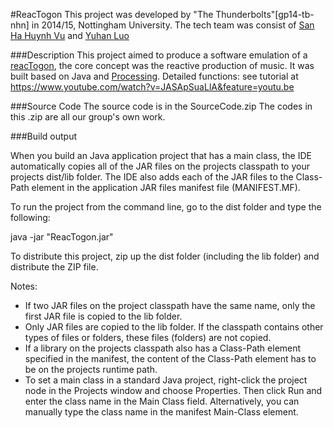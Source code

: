 #ReacTogon
This project was developed by "The Thunderbolts"[gp14-tb-nhn] in 2014/15, Nottingham University. The tech team was consist of [San Ha Huynh Vu](https://github.com/vusanhahuynh) and [Yuhan Luo](https://github.com/fourvvvv)

###Description
This project aimed to produce a software emulation of a [reacTogon](https://www.youtube.com/watch?v=AklKy2NDpqs), the core concept was the reactive production of music. It was built based on Java and [Processing](https://processing.org/).
Detailed functions: see tutorial at https://www.youtube.com/watch?v=JASApSuaLlA&feature=youtu.be

###Source Code
The source code is in the SourceCode.zip
The codes in this .zip are all our group's own work.

###Build output

When you build an Java application project that has a main class, the IDE
automatically copies all of the JAR
files on the projects classpath to your projects dist/lib folder. The IDE
also adds each of the JAR files to the Class-Path element in the application
JAR files manifest file (MANIFEST.MF).

To run the project from the command line, go to the dist folder and
type the following:

java -jar "ReacTogon.jar" 

To distribute this project, zip up the dist folder (including the lib folder)
and distribute the ZIP file.

Notes:

* If two JAR files on the project classpath have the same name, only the first
JAR file is copied to the lib folder.
* Only JAR files are copied to the lib folder.
If the classpath contains other types of files or folders, these files (folders)
are not copied.
* If a library on the projects classpath also has a Class-Path element
specified in the manifest, the content of the Class-Path element has to be on
the projects runtime path.
* To set a main class in a standard Java project, right-click the project node
in the Projects window and choose Properties. Then click Run and enter the
class name in the Main Class field. Alternatively, you can manually type the
class name in the manifest Main-Class element.
